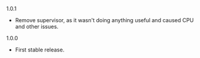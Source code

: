1.0.1

* Remove supervisor, as it wasn't doing anything useful and caused CPU and other issues.

1.0.0

* First stable release.

